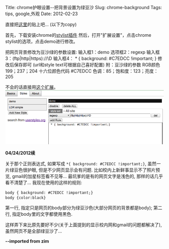 Title: chrome护眼设置--把背景设置为绿豆沙
Slug: chrome-background
Tags: tips, google,外观
Date: 2012-02-23


直接把[这里](http://hi.baidu.com/laolao18k/blog/item/3a268016cd4c4907c83d6d46.html)的贴上吧...
(以下为copy)

 首先，下载安装chrome的[stylist插件](https://chrome.google.com/extensions/detail/pabfempgigicdjjlccdgnbmeggkbjdhd)
然后，打开"扩展设置"，点击chrome stylist的选项，点击demo进行修改。 

把网页背景修改为豆沙绿的参数设置: 
输入框1：demo 选项框2：regexp 输入框3：(ftp|http|https)://\D 输入框4： * { background: #C7EDCC !important; } 修改后保存即可 (url和style text可根据自己喜好配置) 
附：豆沙绿的参数 RGB颜色 199；237；204 十六位颜色代码 #C7EDCC 色调：85；饱和度：123；亮度：205 

不会的话直接用[这个扩展](https://chrome.google.com/extensions/detail/hnjebfhieiaohnhafcolehbbcfkkkhje#%E5%AE%83%E9%99%A4%E4%BA%86%E6%8A%8AGoogle%E7%9A%84%E8%83%8C%E6%99%AF%E6%94%B9%E4%B8%BA%E4%BF%9D%E6%8A%A4%E7%9C%BC%E7%9D%9B%E7%9A%84%E7%BB%BF%E8%89%B2%EF%BC%8C%E4%BB%96%E6%B2%A1%E6%9C%89%E5%88%AB%E7%9A%84%E5%8A%9F%E8%83%BD)。
![](_images/./chrome-background/pasted_image.png)

**04/24/2012续**

关于那个正则表达式, 如果写成 `*{ background: #C7EDCC !important;}`, 虽然一片绿豆色很护眼, 但是不少网页显示会有问题. 比如校内上新鲜事显示不了照片预览, gmail的加星标签看不见等... 最坑爹的是有的网页文字是浅色的, 那样的话几乎看不清楚了... 我现在使用的这样的规则: 

    body { background: #C7EDCC !important;} 
    body {color:black}

第一行, 指定只是网页的body部分为绿豆沙色(大部分网页的背景都是body); 第二行, 指定body里的文字都使用黑色.

这样弄下来比原先要好不少(关于上面提到的显示校内网和gmail的问题都解决了), 虽然网页不是全部绿豆沙了...


**--imported from zim**




